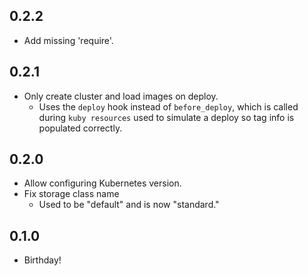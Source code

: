 ## 0.2.2
* Add missing 'require'.

## 0.2.1
* Only create cluster and load images on deploy.
  - Uses the `deploy` hook instead of `before_deploy`, which is called during `kuby resources` used to simulate a deploy so tag info is populated correctly.

## 0.2.0
* Allow configuring Kubernetes version.
* Fix storage class name
  - Used to be "default" and is now "standard."

## 0.1.0
* Birthday!
